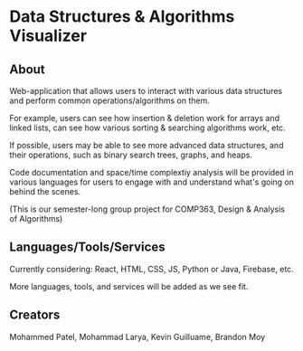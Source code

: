 # Data Structures & Algorithms Visualizer


## About

Web-application that allows users to interact with various data structures and perform common operations/algorithms on them. 

For example, users can see how insertion & deletion work for arrays and linked lists, can see how various sorting & searching algorithms work, etc.

If possible, users may be able to see more advanced data structures, and their operations, such as binary search trees, graphs, and heaps.

Code documentation and space/time complextiy analysis will be provided in various languages for users to engage with and understand what's going on behind the scenes.

(This is our semester-long group project for COMP363, Design & Analysis of Algorithms)


## Languages/Tools/Services

Currently considering: React, HTML, CSS, JS, Python or Java, Firebase, etc.

More languages, tools, and services will be added as we see fit.


## Creators

Mohammed Patel, 
Mohammad Larya, 
Kevin Guilluame, 
Brandon Moy

